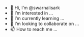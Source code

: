 - 👋 Hi, I’m @swarnalisark
- 👀 I’m interested in ...
- 🌱 I’m currently learning ...
- 💞️ I’m looking to collaborate on ...
- 📫 How to reach me ...

<!---
swarnalisark/swarnalisark is a ✨ special ✨ repository because its `README.md` (this file) appears on your GitHub profile.
You can click the Preview link to take a look at your changes.
--->
